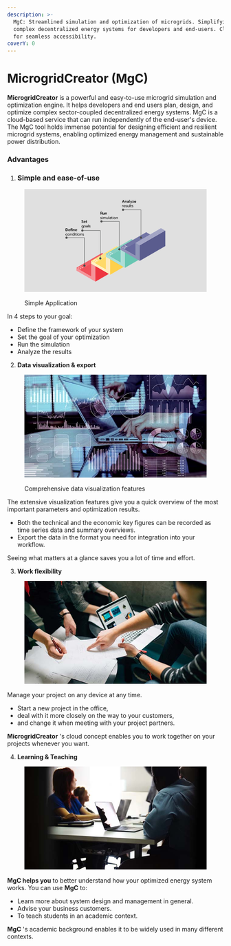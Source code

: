 ```yaml
---
description: >-
  MgC: Streamlined simulation and optimization of microgrids. Simplifying
  complex decentralized energy systems for developers and end-users. Cloud-based
  for seamless accessibility.
coverY: 0
---
```


# MicrogridCreator (MgC)

**MicrogridCreator** is a powerful and easy-to-use microgrid simulation and optimization engine. It helps developers and end users plan, design, and optimize complex sector-coupled decentralized energy systems. MgC is a cloud-based service that can run independently of the end-user's device. The MgC tool holds immense potential for designing efficient and resilient microgrid systems, enabling optimized energy management and sustainable power distribution.

### Advantages

1. ### Simple and ease-of-use

<figure><img src=".gitbook/assets/steps-normalized-light-grey.png" alt=""><figcaption><p>Simple Application</p></figcaption></figure>

In 4 steps to your goal:

* Define the framework of your system
* Set the goal of your optimization
* Run the simulation
* Analyze the results

2. **Data visualization & export**

<figure><img src=".gitbook/assets/data-visualization-normalized-1.jpg" alt=""><figcaption><p>Comprehensive data visualization features</p></figcaption></figure>

The extensive visualization features give you a quick overview of the most important parameters and optimization results.

* Both the technical and the economic key figures can be recorded as time series data and summary overviews.
* Export the data in the format you need for integration into your workflow.

Seeing what matters at a glance saves you a lot of time and effort.

3. **Work flexibility**

<figure><img src=".gitbook/assets/work-normalized-1.jpg" alt=""><figcaption></figcaption></figure>

Manage your project on any device at any time.

* Start a new project in the office,
* deal with it more closely on the way to your customers,
* and change it when meeting with your project partners.

**MicrogridCreator** 's cloud concept enables you to work together on your projects whenever you want.

4. **Learning & Teaching**

<figure><img src=".gitbook/assets/learning-normalized-1.jpg" alt=""><figcaption></figcaption></figure>

**MgC helps you** to better understand how your optimized energy system works. You can use **MgC** to:

* Learn more about system design and management in general.
* Advise your business customers.
* To teach students in an academic context.

**MgC** 's academic background enables it to be widely used in many different contexts.

